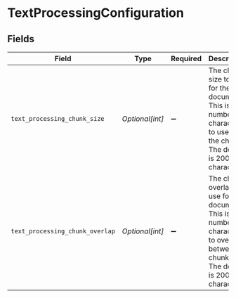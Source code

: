 # TextProcessingConfiguration


## Fields

| Field                                                                                                                                 | Type                                                                                                                                  | Required                                                                                                                              | Description                                                                                                                           |
| ------------------------------------------------------------------------------------------------------------------------------------- | ------------------------------------------------------------------------------------------------------------------------------------- | ------------------------------------------------------------------------------------------------------------------------------------- | ------------------------------------------------------------------------------------------------------------------------------------- |
| `text_processing_chunk_size`                                                                                                          | *Optional[int]*                                                                                                                       | :heavy_minus_sign:                                                                                                                    | The chunk size to use for the document. This is the number of characters to use for the chunk. The default is 2000 characters.        |
| `text_processing_chunk_overlap`                                                                                                       | *Optional[int]*                                                                                                                       | :heavy_minus_sign:                                                                                                                    | The chunk overlap to use for the document. This is the number of characters to overlap between chunks. The default is 200 characters. |
